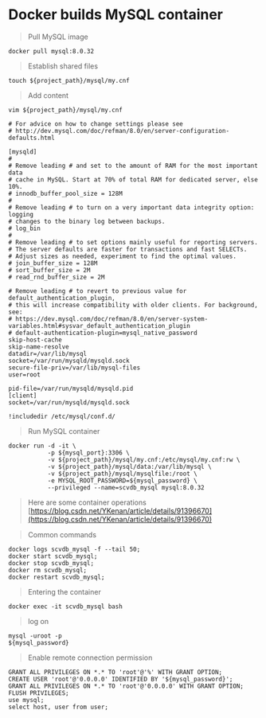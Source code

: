 # Docker builds MySQL container

> Pull MySQL image

```shell
docker pull mysql:8.0.32
```

> Establish shared files

```shell
touch ${project_path}/mysql/my.cnf
```

> Add content

```shell
vim ${project_path}/mysql/my.cnf
```

```shell
# For advice on how to change settings please see
# http://dev.mysql.com/doc/refman/8.0/en/server-configuration-defaults.html

[mysqld]
#
# Remove leading # and set to the amount of RAM for the most important data
# cache in MySQL. Start at 70% of total RAM for dedicated server, else 10%.
# innodb_buffer_pool_size = 128M
#
# Remove leading # to turn on a very important data integrity option: logging
# changes to the binary log between backups.
# log_bin
#
# Remove leading # to set options mainly useful for reporting servers.
# The server defaults are faster for transactions and fast SELECTs.
# Adjust sizes as needed, experiment to find the optimal values.
# join_buffer_size = 128M
# sort_buffer_size = 2M
# read_rnd_buffer_size = 2M

# Remove leading # to revert to previous value for default_authentication_plugin,
# this will increase compatibility with older clients. For background, see:
# https://dev.mysql.com/doc/refman/8.0/en/server-system-variables.html#sysvar_default_authentication_plugin
# default-authentication-plugin=mysql_native_password
skip-host-cache
skip-name-resolve
datadir=/var/lib/mysql
socket=/var/run/mysqld/mysqld.sock
secure-file-priv=/var/lib/mysql-files
user=root

pid-file=/var/run/mysqld/mysqld.pid
[client]
socket=/var/run/mysqld/mysqld.sock

!includedir /etc/mysql/conf.d/
```

> Run MySQL container

```shell
docker run -d -it \
           -p ${mysql_port}:3306 \
           -v ${project_path}/mysql/my.cnf:/etc/mysql/my.cnf:rw \
           -v ${project_path}/mysql/data:/var/lib/mysql \
           -v ${project_path}/mysql/mysqlfile:/root \
           -e MYSQL_ROOT_PASSWORD=${mysql_password} \
           --privileged --name=scvdb_mysql mysql:8.0.32
```

> Here are some container operations
> [https://blog.csdn.net/YKenan/article/details/91396670](https://blog.csdn.net/YKenan/article/details/91396670)

> Common commands

```shell
docker logs scvdb_mysql -f --tail 50;
docker start scvdb_mysql;
docker stop scvdb_mysql;
docker rm scvdb_mysql;
docker restart scvdb_mysql;
```

> Entering the container

```shell
docker exec -it scvdb_mysql bash
```

> log on

```shell
mysql -uroot -p
${mysql_password}
```

> Enable remote connection permission

```mysql
GRANT ALL PRIVILEGES ON *.* TO 'root'@'%' WITH GRANT OPTION;
CREATE USER 'root'@'0.0.0.0' IDENTIFIED BY '${mysql_password}';
GRANT ALL PRIVILEGES ON *.* TO 'root'@'0.0.0.0' WITH GRANT OPTION;
FLUSH PRIVILEGES;
use mysql;
select host, user from user;
```
